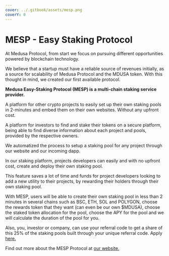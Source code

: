 ```yaml
---
cover: ../.gitbook/assets/mesp.png
coverY: 0
---
```


# MESP - Easy Staking Protocol

At Medusa Protocol, from start we focus on pursuing different opportunities powered by blockchain technology.

We believe that a startup must have a reliable source of revenues initially, as a source for scalability of Medusa Protocol and the MDUSA token. With this thought in mind, we created our first available protocol.

**Medusa Easy-Staking Protocol (MESP) is a multi-chain staking service provider.**&#x20;

A platform for other crypto projects to easily set up their own staking pools in 2-minutes and embed them on their own websites. Without any upfront cost.

A platform for investors to find and stake their tokens on a secure platform, being able to find diverse information about each project and pools, provided by the respective owners.

We automatized the process to setup a staking pool for any project through our website and our incoming dapp.

In our staking platform, projects developers can easily and with no upfront cost, create and deploy their own staking pool.&#x20;

This feature saves a lot of time and funds for project developers looking to add a new utility to their projects, by rewarding their holders through their own staking pool.

With MESP, users will be able to create their own staking pool in less than 2 minutes in several chains such as BSC, ETH, SOL and POLYGON, choose the rewards token that they want (can even be our own $MDUSA), choose the staked token allocation for the pool, choose the APY for the pool and we will calculate the duration of the pool for you.

Also, you, investor or company, can use your referral code to get a share of this 25% of the staking pools built through your unique referral code. Apply [here.](../market-analysis/defi-market-analysis.md)&#x20;

Find out more about the MESP Protocol at [our website.](https://medusaprotocol.com/staking-as-a-service)
